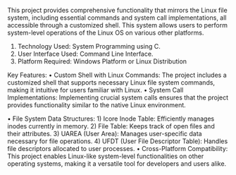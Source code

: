 This project provides comprehensive functionality that mirrors the Linux file system, 
including essential commands and system call implementations, all accessible through a customized shell. 
This system allows users to perform system-level operations of the Linux OS on various other platforms.

1)	Technology Used: System Programming using C.
2)	User Interface Used: Command Line Interface.
3)	Platform Required: Windows Platform or Linux Distribution

Key Features:
•	Custom Shell with Linux Commands: The project includes a customized shell that supports necessary Linux file system commands, making it intuitive for users familiar with Linux.
•	System Call Implementations: Implementing crucial system calls ensures that the project provides functionality similar to the native Linux environment.

•	File System Data Structures:
      1)	Icore Inode Table: Efficiently manages inodes currently in memory.
      2)	File Table: Keeps track of open files and their attributes.
      3)	UAREA (User Area): Manages user-specific data necessary for file operations.
      4)	UFDT (User File Descriptor Table): Handles file descriptors allocated to user processes.
•	Cross-Platform Compatibility: This project enables Linux-like system-level functionalities on other operating systems, making it a versatile tool for developers and users alike.




